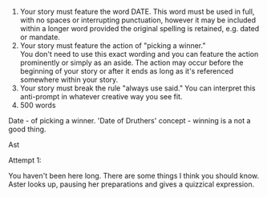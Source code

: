 1. ﻿﻿﻿Your story must feature the word DATE. This word must be used in full, with no spaces or interrupting punctuation, however it may be included within a longer word provided the original spelling is retained, e.g. dated or mandate.
2. ﻿﻿﻿Your story must feature the action of "picking a winner."  
    You don't need to use this exact wording and you can feature the action prominently or simply as an aside. The action may occur before the beginning of your story or after it ends as long as it's referenced somewhere within your story.
3. ﻿﻿﻿Your story must break the rule "always use said." You can interpret this anti-prompt in whatever creative way you see fit.
4. 500 words

Date - of picking a winner. 'Date of Druthers' 
concept - winning is a not a good thing. 

Ast




Attempt 1:

You haven't been here long. There are some things I think you should know. 
Aster looks up, pausing her preparations and gives a quizzical expression. 

